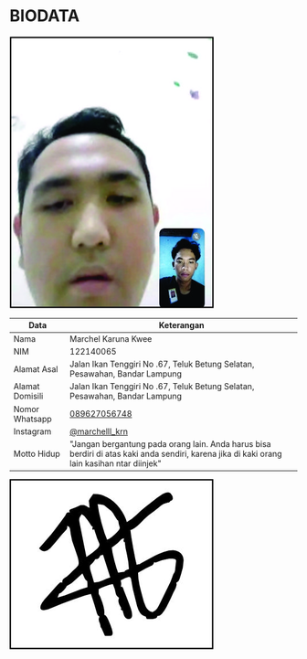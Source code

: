 # BIODATA

![Foto](065_foto.jpg)

| Data            | Keterangan |
| --------------- | ------------- |
| Nama            | Marchel Karuna Kwee |
| NIM             | 122140065 |
| Alamat Asal     | Jalan Ikan Tenggiri No .67, Teluk Betung Selatan, Pesawahan, Bandar Lampung |
| Alamat Domisili | Jalan Ikan Tenggiri No .67, Teluk Betung Selatan, Pesawahan, Bandar Lampung |
| Nomor Whatsapp  | [089627056748](https://wa.me/+6289627056748) |
| Instagram       | [@marchelll_krn](https://instagram.com/marchelll_krn) |
| Motto Hidup     | "Jangan bergantung pada orang lain. Anda harus bisa berdiri di atas kaki anda sendiri, karena jika di kaki orang lain kasihan ntar diinjek" |

![TTD](065_ttd.jpg)
